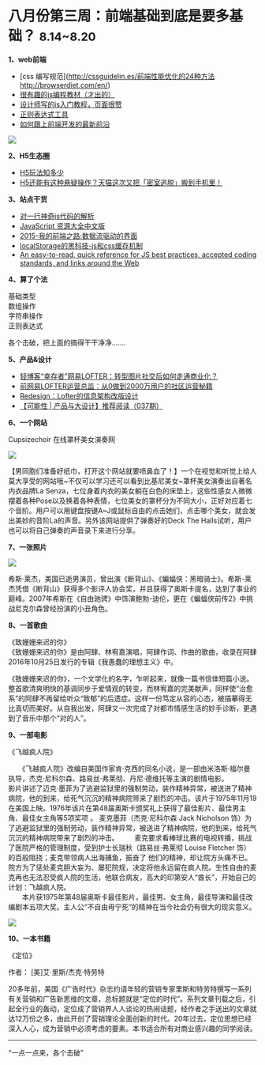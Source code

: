 
# 八月份第三周：前端基础到底是要多基础？ <small>8.14~8.20</small>

__1、web前端__    
     
- [css 编写规范](http://cssguidelin.es/前端性能优化的24种方法 http://browserdiet.com/en/)  
- [很有趣的js编程教材（才出的）](https://browserdiet.com/en/)  
- [设计师写的js入门教程，页面很赞](http://rachelnabors.com/javascript-for-designers/#slide-0CSS)  
- [正则表达式工具](http://leaverou.github.io/regexplained/)  
- [如何跟上前端开发的最新前沿](https://uptodate.frontendrescue.org/zh/)

![](https://github.com/bluezhan/weeky/raw/master/docs/img/83-2.png) 

__2、H5生态圈__      

- [H5玩法知多少](http://isux.tencent.com/h5-play-ways.html)
- [H5还能有这种悬疑操作？天猫这次又把「密室逃脱」搬到手机里！](http://www.sohu.com/a/161823734_184881)

__3、站点干货__    

- [对一行神奇js代码的解析](http://geek.csdn.net/news/detail/218601)  
- [JavaScript 资源大全中文版](https://github.com/jobbole/awesome-javascript-cn)
- [2015-我的前端之路:数据流驱动的界面](https://segmentfault.com/a/1190000004292245)
- [localStorage的黑科技-js和css缓存机制](http://www.cnblogs.com/walls/p/6298102.html)
- [An easy-to-read, quick reference for JS best practices, accepted coding standards, and links around the Web](https://github.com/braziljs/js-the-right-way)

__4、算了个法__     

基础类型  
数组操作  
字符串操作  
正则表达式  

各个击破，把上面的搞得干干净净.......

__5、产品&设计__        

- [轻博客“幸存者”网易LOFTER：转型图片社交后如何走通商业化？](http://www.sow8.com/37598.html)
- [前网易LOFTER运营总监：从0做到2000万用户的社区运营秘籍](http://www.admin5.com/article/20160527/666072.shtml)
- [Redesign：Lofter的信息架构改版设计](http://www.woshipm.com/pd/539311.html)
- [【可能性 | 产品与大设计】推荐阅读（037期）](https://zhuanlan.zhihu.com/p/28789373)

__6、一个网站__

Cupsizechoir 在线罩杯美女演奏网

![](https://github.com/bluezhan/weeky/raw/master/docs/img/83-4.png) 

【男同胞们准备好纸巾，打开这个网站就要喷鼻血了！】一个在视觉和听觉上给人莫大享受的网站哦~不仅可以学习还可以看到比基尼美女~罩杯美女演奏出自著名内衣品牌La Senza，七位身着内衣的美女躺在白色的床垫上，这些性感女人微微摆着各种Pose以及换着各种表情，七位美女的罩杯分为不同大小，正好对应着七个音阶。用户可以用键盘按键A~J或鼠标自由的点击她们，点击哪个美女，就会发出美妙的音阶La的声音。另外该网站提供了弹奏好的Deck The Halls试听，用户也可以将自己弹奏的声音录下来进行分享。


__7、一张照片__   
 
![](https://github.com/bluezhan/weeky/raw/master/docs/img/83-3.png) 

希斯·莱杰，美国已逝男演员，曾出演《断背山》、《蝙蝠侠：黑暗骑士》。希斯-莱杰凭借《断背山》获得多个影评人协会奖，并且获得了奥斯卡提名，达到了事业的巅峰。2007年希斯在《自由驰骋》中饰演鲍勃-迪伦，更在《蝙蝠侠前传2》中挑战尼克尔森曾经扮演的小丑角色。

__8、一首歌曲__  

《致姗姗来迟的你》  
《致姗姗来迟的你》是由阿肆、林宥嘉演唱，阿肆作词、作曲的歌曲，收录在阿肆2016年10月25日发行的专辑《我愚蠢的理想主义》中。

《致姗姗来迟的你》，一个文学化的名字，乍听起来，就像一篇书信体短篇小说。整首歌清爽明快的基调同步于爱情观的转变，而林宥嘉的完美献声，同样使“治愈系”的阿肆不再留给听众“致郁”的后遗症。这样一份笃定从容的心态，被描摹得无比真切而美好。从自我出发，阿肆又一次完成了对都市情感生活的妙手诊断，更遇到了音乐中那个“对的人”。  


__9、一部电影__   
 
《飞越疯人院》  

　　《飞越疯人院》改编自美国作家肯·克西的同名小说，是一部由米洛斯·福尔曼执导，杰克·尼科尔森、路易丝·弗莱彻、丹尼·德维托等主演的剧情电影。   
影片讲述了迈克·墨菲为了逃避监狱里的强制劳动，装作精神异常，被送进了精神病院，他的到来，给死气沉沉的精神病院带来了剧烈的冲击。该片于1975年11月19在美国上映。1976年该片在第48届奥斯卡颁奖礼上获得了最佳影片、最佳男主角、最佳女主角等5项奖项  。
麦克墨菲（杰克·尼科尔森 Jack Nicholson 饰）为了逃避监狱里的强制劳动，装作精神异常，被送进了精神病院，他的到来，给死气沉沉的精神病院带来了剧烈的冲击。 
　　麦克要求看棒球比赛的电视转播，挑战了医院严格的管理制度，受到护士长瑞秋（路易丝·弗莱彻 Louise Fletcher 饰）的百般阻挠；麦克带领病人出海捕鱼，振奋了 他们的精神，却让院方头痛不已。院方为了惩处麦克胆大妄为、屡犯院规，决定将他永远留在疯人院。生性自由的麦克再也无法忍受疯人院的生活，他联合病友，高大的印第安人“酋长”，开始自己的计划：飞越疯人院。   
　　本片获1975年第48届奥斯卡最佳影片，最佳男、女主角，最佳导演和最佳改编剧本五项大奖。主人公“不自由毋宁死”的精神在当今社会仍有很大的现实意义。

![](https://github.com/bluezhan/weeky/raw/master/docs/img/83-5.jpg) 


__10、一本书籍__ 

《定位》

作者： [美]艾·里斯/杰克·特劳特  
  
20多年前，美国《广告时代》杂志约请年轻的营销专家里斯和特劳特撰写一系列有关营销和广告新思维的文章，总标题就是“定位的时代”。系列文章刊载之后，引起全行业的轰动，定位成了营销界人人谈论的热闹话题，经作者之手送出的文章就达12万份之多，由此开创了营销理论全面创新的时代。20年过去，定位思想已经深入人心，成为营销中必须考虑的要素。本书适合所有对商业感兴趣的同学阅读。

-------------------

“一点一点来，各个击破”

